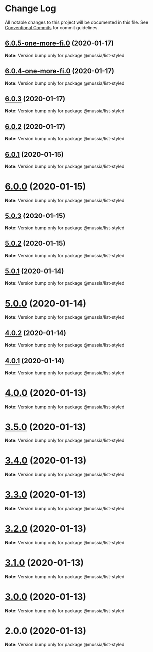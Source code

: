 # Change Log

All notable changes to this project will be documented in this file.
See [Conventional Commits](https://conventionalcommits.org) for commit guidelines.

## [6.0.5-one-more-fi.0](https://github.com/yurikrupnik/mussia3/compare/@mussia/list-styled@6.0.4-one-more-fi.0...@mussia/list-styled@6.0.5-one-more-fi.0) (2020-01-17)

**Note:** Version bump only for package @mussia/list-styled





## [6.0.4-one-more-fi.0](https://github.com/yurikrupnik/mussia3/compare/@mussia/list-styled@6.0.3...@mussia/list-styled@6.0.4-one-more-fi.0) (2020-01-17)

**Note:** Version bump only for package @mussia/list-styled





## [6.0.3](https://github.com/yurikrupnik/mussia3/compare/@mussia/list-styled@6.0.2...@mussia/list-styled@6.0.3) (2020-01-17)

**Note:** Version bump only for package @mussia/list-styled





## [6.0.2](https://github.com/yurikrupnik/mussia3/compare/@mussia/list-styled@6.0.1...@mussia/list-styled@6.0.2) (2020-01-17)

**Note:** Version bump only for package @mussia/list-styled





## [6.0.1](https://github.com/yurikrupnik/mussia3/compare/@mussia/list-styled@6.0.0...@mussia/list-styled@6.0.1) (2020-01-15)

**Note:** Version bump only for package @mussia/list-styled





# [6.0.0](https://github.com/yurikrupnik/mussia3/compare/@mussia/list-styled@5.0.3...@mussia/list-styled@6.0.0) (2020-01-15)

**Note:** Version bump only for package @mussia/list-styled





## [5.0.3](https://github.com/yurikrupnik/mussia3/compare/@mussia/list-styled@5.0.2...@mussia/list-styled@5.0.3) (2020-01-15)

**Note:** Version bump only for package @mussia/list-styled





## [5.0.2](https://github.com/yurikrupnik/mussia3/compare/@mussia/list-styled@5.0.1...@mussia/list-styled@5.0.2) (2020-01-15)

**Note:** Version bump only for package @mussia/list-styled





## [5.0.1](https://github.com/yurikrupnik/mussia3/compare/@mussia/list-styled@5.0.0...@mussia/list-styled@5.0.1) (2020-01-14)

**Note:** Version bump only for package @mussia/list-styled





# [5.0.0](https://github.com/yurikrupnik/mussia3/compare/@mussia/list-styled@4.0.2...@mussia/list-styled@5.0.0) (2020-01-14)

**Note:** Version bump only for package @mussia/list-styled





## [4.0.2](https://github.com/yurikrupnik/mussia3/compare/@mussia/list-styled@4.0.1...@mussia/list-styled@4.0.2) (2020-01-14)

**Note:** Version bump only for package @mussia/list-styled





## [4.0.1](https://github.com/yurikrupnik/mussia3/compare/@mussia/list-styled@4.0.0...@mussia/list-styled@4.0.1) (2020-01-14)

**Note:** Version bump only for package @mussia/list-styled





# [4.0.0](https://github.com/yurikrupnik/mussia3/compare/@mussia/list-styled@3.5.0...@mussia/list-styled@4.0.0) (2020-01-13)

**Note:** Version bump only for package @mussia/list-styled





# [3.5.0](https://github.com/yurikrupnik/mussia3/compare/@mussia/list-styled@3.4.0...@mussia/list-styled@3.5.0) (2020-01-13)

**Note:** Version bump only for package @mussia/list-styled





# [3.4.0](https://github.com/yurikrupnik/mussia3/compare/@mussia/list-styled@3.3.0...@mussia/list-styled@3.4.0) (2020-01-13)

**Note:** Version bump only for package @mussia/list-styled





# [3.3.0](https://github.com/yurikrupnik/mussia3/compare/@mussia/list-styled@3.2.0...@mussia/list-styled@3.3.0) (2020-01-13)

**Note:** Version bump only for package @mussia/list-styled





# [3.2.0](https://github.com/yurikrupnik/mussia3/compare/@mussia/list-styled@3.1.0...@mussia/list-styled@3.2.0) (2020-01-13)

**Note:** Version bump only for package @mussia/list-styled





# [3.1.0](https://github.com/yurikrupnik/mussia3/compare/@mussia/list-styled@3.0.0...@mussia/list-styled@3.1.0) (2020-01-13)

**Note:** Version bump only for package @mussia/list-styled





# [3.0.0](https://github.com/yurikrupnik/mussia3/compare/@mussia/list-styled@2.0.0...@mussia/list-styled@3.0.0) (2020-01-13)

**Note:** Version bump only for package @mussia/list-styled





# 2.0.0 (2020-01-13)

**Note:** Version bump only for package @mussia/list-styled
